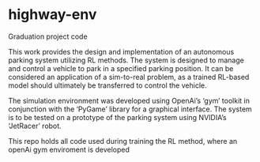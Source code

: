 # highway-env
Graduation project code

This work provides the design and implementation of an autonomous parking system utilizing RL methods. The system is designed to manage and control a vehicle to park in a specified parking position. It can be considered an application of a sim-to-real problem, as a trained RL-based model should ultimately be transferred to control the vehicle.

The simulation environment was developed using OpenAi’s ‘gym’ toolkit in conjunction with the ‘PyGame’ library for a graphical interface. The system is to be tested on a prototype of the parking system using NVIDIA’s ‘JetRacer’ robot.

This repo holds all code used during training the RL method, where an openAi gym enviroment is developed

